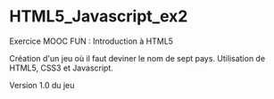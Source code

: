 # HTML5_Javascript_ex2
Exercice MOOC FUN : Introduction à HTML5

Création d'un jeu où il faut deviner le nom de sept pays.
Utilisation de HTML5, CSS3 et Javascript.

Version 1.0 du jeu

